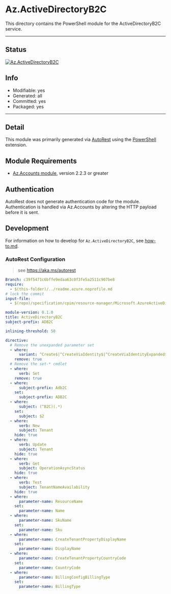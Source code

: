 <!-- region Generated -->
# Az.ActiveDirectoryB2C
This directory contains the PowerShell module for the ActiveDirectoryB2C service.

---
## Status
[![Az.ActiveDirectoryB2C](https://img.shields.io/powershellgallery/v/Az.ActiveDirectoryB2C.svg?style=flat-square&label=Az.ActiveDirectoryB2C "Az.ActiveDirectoryB2C")](https://www.powershellgallery.com/packages/Az.ActiveDirectoryB2C/)

## Info
- Modifiable: yes
- Generated: all
- Committed: yes
- Packaged: yes

---
## Detail
This module was primarily generated via [AutoRest](https://github.com/Azure/autorest) using the [PowerShell](https://github.com/Azure/autorest.powershell) extension.

## Module Requirements
- [Az.Accounts module](https://www.powershellgallery.com/packages/Az.Accounts/), version 2.2.3 or greater

## Authentication
AutoRest does not generate authentication code for the module. Authentication is handled via Az.Accounts by altering the HTTP payload before it is sent.

## Development
For information on how to develop for `Az.ActiveDirectoryB2C`, see [how-to.md](how-to.md).
<!-- endregion -->

### AutoRest Configuration
> see https://aka.ms/autorest

``` yaml
Branch: c39f5471c6bffe9edaa63c0f3fe5a2511c907be8
require:
  - $(this-folder)/../readme.azure.noprofile.md
# lock the commit
input-file:
  - $(repo)/specification/cpim/resource-manager/Microsoft.AzureActiveDirectory/preview/2019-01-01-preview/cpimTenant.json

module-version: 0.1.0
title: ActiveDirectoryB2C
subject-prefix: ADB2C

inlining-threshold: 50

directive:
  # Remove the unexpanded parameter set
  - where:
      variant: ^Create$|^CreateViaIdentity$|^CreateViaIdentityExpanded$|^Update$|^UpdateViaIdentity$
    remove: true
  # Remove the set-* cmdlet
  - where:
      verb: Set
    remove: true
  - where:
      subject-prefix: Adb2C
    set:
      subject-prefix: ADB2C
  - where:
      subject: (^B2C)(.*) 
    set: 
      subject: $2
  - where:
      verb: New
      subject: Tenant
    hide: true
  - where:
      verb: Update
      subject: Tenant
    hide: true
  - where:
      verb: Get
      subject: OperationAsyncStatus
    hide: true
  - where:
      verb: Test
      subject: TenantNameAvailability
    hide: true
  - where:
      parameter-name: ResourceName
    set:
      parameter-name: Name 
  - where:
      parameter-name: SkuName
    set:
      parameter-name: Sku 
  - where:
      parameter-name: CreateTenantPropertyDisplayName
    set:
      parameter-name: DisplayName
  - where:
      parameter-name: CreateTenantPropertyCountryCode
    set:
      parameter-name: CountryCode
  - where:
      parameter-name: BillingConfigBillingType
    set:
      parameter-name: BillingType
      
```
